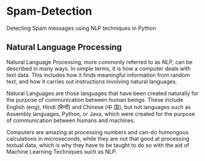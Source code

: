 # Spam-Detection
Detecting Spam messages using NLP techniques in Python


## Natural Language Processing
Natural Language Processing, more commonly referred to as NLP, can be described in many ways.
In simple terms, it is how a computer deals with text data. This includes how it finds meaningful
information from random text, and how it carries out instructions involving natural languages.

Natural Languages are those languages that have been created naturally for the purpose of
communication between human beings. These include English (eng), Hindi (हिन्दी) and Chinese (中
国), but not languages such as Assembly languages, Python, or Java, which were created for the
purpose of communication between humans and machines.

Computers are amazing at processing numbers and can-do humongous calculations in microseconds,
while they are not that good at processing textual data, which is why they have to be taught to do so
with the aid of Machine Learning Techniques such as NLP.
